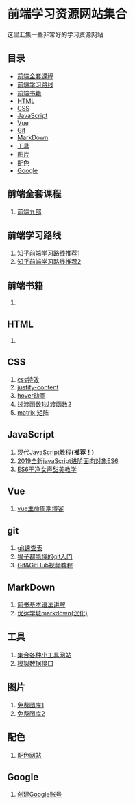 # 前端学习资源网站集合
这里汇集一些非常好的学习资源网站


## 目录

- [前端全套课程](#前端全套课程)
- [前端学习路线](#前端学习路线)
- [前端书籍](#前端书籍)
- [HTML](#html)
- [CSS](#css)
- [JavaScript](#javascript)
- [Vue](#vue)
- [Git](#git)
- [MarkDown](#markdown)
- [工具](#工具)
- [图片](#图片)
- [配色](#配色)
- [Google](#google)


## 前端全套课程
1. [前端九部](https://www.yuque.com/fe9/basic)


## 前端学习路线
1. [知乎前端学习路线推荐1](https://www.zhihu.com/question/19834302)
2. [知乎前端学习路线推荐2](https://www.zhihu.com/question/32314049)


## 前端书籍
1. 


## HTML
1. 


## CSS
1. [css特效](https://cssfx.dev/)
2. [justify-content](https://www.jianshu.com/p/bbd114834c59)
3. [hover动画](http://sc.chinaz.com/jiaobendemo.aspx?downloadid=1201784157960)
4. [过渡函数1](cubic-bezier.com)[过渡函数2](https://easings.net)
5. [matrix 矩阵](http://www.useragentman.com/matrix)


## JavaScript
1. [现代JavaScript教程](http://zh.javascript.info)**(推荐！)**
2. [2019全新javaScript进阶面向对象ES6](https://www.bilibili.com/video/av61592183)
3. [ES6干净女声甜美教学](https://www.bilibili.com/video/av47304735)


## Vue
1. [vue生命周期博客](https://blog.csdn.net/mqingo/article/details/86031260)


## git
1. [git速查表](https://biaoyansu.com/27.cheatsheet)
2. [猴子都能懂的git入门](https://backlog.com/git-tutorial/cn/)
3. [Git&GitHub视频教程](https://www.bilibili.com/video/av49085612)


## MarkDown
1. [简书基本语法讲解](https://www.yuque.com/fe9/basic)
2. [优达学城markdown(汉化)](https://classroom.udacity.com/courses/ud777)


## 工具
1. [集合各种小工具网站](https://www.miku.tools/)
2. [模拟数据接口](https://easy-mock.com/docs)


## 图片
1. [免费图库1](https://www.pexels.com/zh-tw/)
2. [免费图库2](https://unsplash.com/)


## 配色
1. [配色网站](https://flatuicolors.com/ )


## Google
1. [创建Google账号](https://accounts.google.com/signup/v2/webcreateaccount?service=grandcentral&continue=https%3A%2F%2Fvoice.google.com%2F&hl=zh-HK&flowName=GlifWebSignIn&flowEntry=SignUp)
